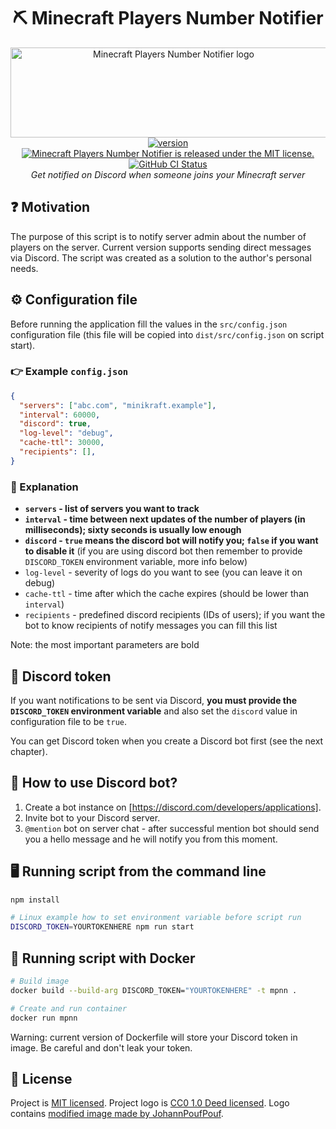 <h1 align="center">⛏️ Minecraft Players Number Notifier</h1>

<p align="center">
  <img src="https://raw.githubusercontent.com/ChrisAraneo/minecraft-players-number-notifier/refs/heads/master/logo.png" alt="Minecraft Players Number Notifier logo" width="506px" height="144px"/>
  <br>
  <a href="https://github.com/ChrisAraneo/minecraft-players-number-notifier/blob/master/package.json"><img src="https://img.shields.io/badge/version-v0.5.3-blue" alt="version"></a>
  <a href="https://github.com/ChrisAraneo/minecraft-players-number-notifier/blob/main/LICENSE"><img src="https://img.shields.io/badge/license-MIT-blue.svg" alt="Minecraft Players Number Notifier is released under the MIT license."></a>
  <a href="https://github.com/ChrisAraneo/minecraft-players-number-notifier/actions/workflows/node.js.yml"><img alt="GitHub CI Status" src="https://img.shields.io/github/actions/workflow/status/ChrisAraneo/minecraft-players-number-notifier/node.js.yml?label=CI&logo=GitHub"></a>
  <br>
  <em>Get notified on Discord when someone joins your Minecraft server</em>
  <br>
</p>

## ❓ Motivation

The purpose of this script is to notify server admin about the number of players on the server. Current version supports sending direct messages via Discord. The script was created as a solution to the author's personal needs.

## ⚙️ Configuration file

Before running the application fill the values in the `src/config.json` configuration file (this file will be copied into `dist/src/config.json` on script start).

### 👉 Example `config.json`

```json
{
  "servers": ["abc.com", "minikraft.example"],
  "interval": 60000,
  "discord": true,
  "log-level": "debug",
  "cache-ttl": 30000,
  "recipients": [],
}
```

### 💬 Explanation

- **`servers` - list of servers you want to track**
- **`interval` - time between next updates of the number of players (in milliseconds); sixty seconds is usually low enough**
- **`discord` - `true` means the discord bot will notify you; `false` if you want to disable it** (if you are using discord bot then remember to provide `DISCORD_TOKEN` environment variable, more info below)
- `log-level` - severity of logs do you want to see (you can leave it on debug)
- `cache-ttl` - time after which the cache expires (should be lower than `interval`)
- `recipients` - predefined discord recipients (IDs of users); if you want the bot to know recipients of notify messages you can fill this list

Note: the most important parameters are bold

## 🔑 Discord token

If you want notifications to be sent via Discord, **you must provide the `DISCORD_TOKEN` environment variable** and also set the `discord` value in configuration file to be `true`.

You can get Discord token when you create a Discord bot first (see the next chapter).

## 🤖 How to use Discord bot?

1. Create a bot instance on [https://discord.com/developers/applications].
2. Invite bot to your Discord server.
3. `@mention` bot on server chat - after successful mention bot should send you a hello message and he will notify you from this moment.

## 🖥️ Running script from the command line

```bash
npm install
```

```bash
# Linux example how to set environment variable before script run
DISCORD_TOKEN=YOURTOKENHERE npm run start
```

## 🐋 Running script with Docker

```bash
# Build image
docker build --build-arg DISCORD_TOKEN="YOURTOKENHERE" -t mpnn .
```

```bash
# Create and run container
docker run mpnn
```

Warning: current version of Dockerfile will store your Discord token in image. Be careful and don't leak your token.

## 📜 License

Project is [MIT licensed](LICENSE).
Project logo is [CC0 1.0 Deed licensed](https://creativecommons.org/publicdomain/zero/1.0/deed.en). Logo contains [modified image made by JohannPoufPouf](https://openverse.org/image/93f54523-5ce1-469a-9cf6-531f0ca8b6ea).
